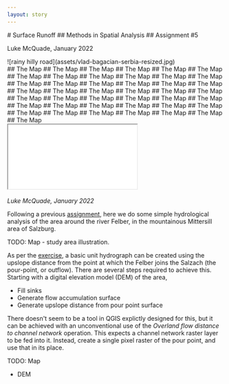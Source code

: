 ```yaml
---
layout: story
---
```


<section class="banner style1 orient-right fullscreen">
<div class="content" markdown="1">
# Surface Runoff
## Methods in Spatial Analysis
## Assignment #5


Luke McQuade, January 2022

</div>
<div class="image" markdown="1">
![rainy hilly road](assets/vlad-bagacian-serbia-resized.jpg)
</div>
</section>

<section class="banner style1 orient-left content-align-left image-position-center onscroll-content-fade-in onscroll-image-fade-in fullscreen">
<div class="content" markdown="1">
## The Map
## The Map
## The Map
## The Map
## The Map
## The Map
## The Map
## The Map
## The Map
## The Map
## The Map
## The Map
## The Map
## The Map
## The Map
## The Map
## The Map
## The Map
## The Map
## The Map
## The Map
## The Map
## The Map
## The Map
## The Map
## The Map
## The Map
## The Map
## The Map
## The Map
## The Map
## The Map
## The Map
## The Map
## The Map
## The Map
## The Map
## The Map
## The Map
## The Map
## The Map
## The Map
## The Map

</div>
<div class="image lm-sticky">
    <iframe src="map/index.html"></iframe>
</div>
</section>



*Luke McQuade, January 2022*

Following a previous [assignment][Terrain], here we do some simple hydrological analysis of the area around the river Felber, in the mountainous Mittersill area of Salzburg.

TODO: Map - study area illustration.

As per the [exercise][Ex], a basic unit hydrograph can be created using the upslope distance from the point at which the Felber joins the Salzach (the pour-point, or outflow). There are several steps required to achieve this. Starting with a digital elevation model (DEM) of the area, 
* Fill sinks
* Generate flow accumulation surface
* Generate upslope distance from pour point surface

There doesn't seem to be a tool in QGIS explictly designed for this, but it can be achieved with an unconventional use of the *Overland flow distance to channel network* operation. This expects a channel network raster layer to be fed into it. Instead, create a single pixel raster of the pour point, and use that in its place.

TODO: Map 
* DEM


[Terrain]: TODO
[Ex]: TODO